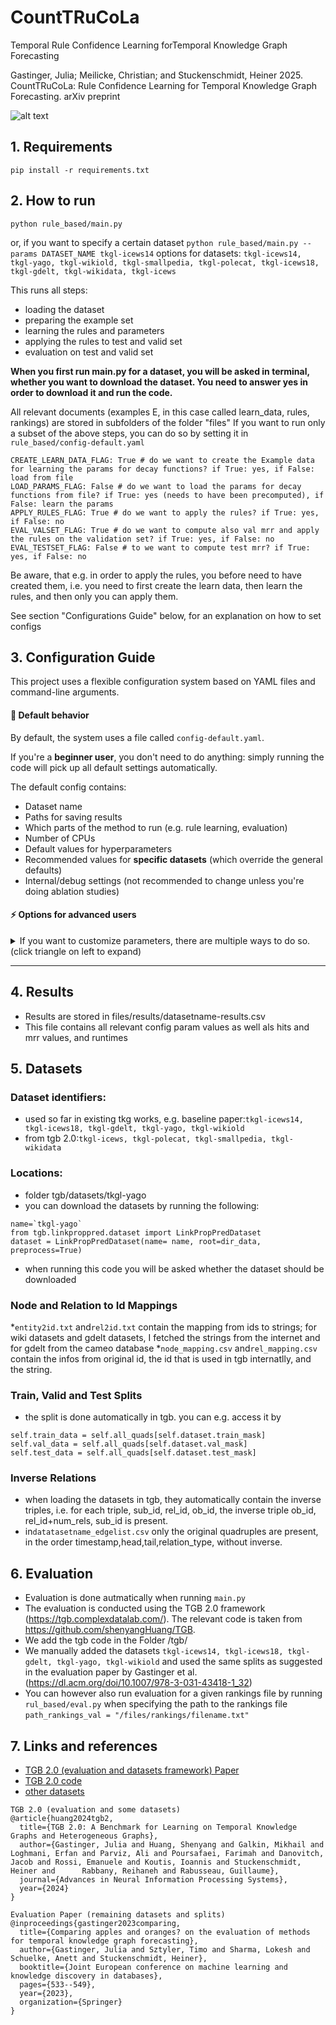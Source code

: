 #     CountTRuCoLa
Temporal Rule Confidence Learning forTemporal Knowledge Graph Forecasting

Gastinger, Julia; Meilicke, Christian; and Stuckenschmidt, Heiner 2025. CountTRuCoLa: Rule Confidence Learning for Temporal Knowledge Graph Forecasting. arXiv preprint

![alt text](image.png)



## 1. Requirements
`pip install -r requirements.txt`

## 2. How to run
`python rule_based/main.py` 

or, if you want to specify a certain dataset
`python rule_based/main.py --params DATASET_NAME tkgl-icews14`
options for datasets: `tkgl-icews14, tkgl-yago, tkgl-wikiold, tkgl-smallpedia, tkgl-polecat, tkgl-icews18, tkgl-gdelt, tkgl-wikidata, tkgl-icews`

This runs all steps:
* loading the dataset
* preparing the example set 
* learning the rules and parameters
* applying the rules to test and valid set
* evaluation on test and valid set

**When you first run main.py for a dataset, you will be asked in terminal, whether you want to download the dataset. You need to answer yes in order to download it and run the code.**

All relevant documents (examples E, in this case called learn_data, rules, rankings) are stored in subfolders of the folder "files"
If you want to run only a subset of the above steps, you can do so by setting it in `rule_based/config-default.yaml`

```
CREATE_LEARN_DATA_FLAG: True # do we want to create the Example data for learning the params for decay functions? if True: yes, if False: load from file
LOAD_PARAMS_FLAG: False # do we want to load the params for decay functions from file? if True: yes (needs to have been precomputed), if False: learn the params
APPLY_RULES_FLAG: True # do we want to apply the rules? if True: yes, if False: no
EVAL_VALSET_FLAG: True # do we want to compute also val mrr and apply the rules on the validation set? if True: yes, if False: no
EVAL_TESTSET_FLAG: False # to we want to compute test mrr? if True: yes, if False: no
```

Be aware, that e.g. in order to apply the rules, you before need to have created them, i.e. you need to first create the learn data, then learn the rules, and then only you can apply them.

See section "Configurations Guide" below, for an explanation on how to set configs


## 3. Configuration Guide

This project uses a flexible configuration system based on YAML files and command-line arguments.

#### 📜 Default behavior

By default, the system uses a file called `config-default.yaml`.  

If you're a **beginner user**, you don't need to do anything: simply running the code will pick up all default settings automatically.

The default config contains:

- Dataset name
- Paths for saving results
- Which parts of the method to run (e.g. rule learning, evaluation)
- Number of CPUs
- Default values for hyperparameters
- Recommended values for **specific datasets** (which override the general defaults)
- Internal/debug settings (not recommended to change unless you're doing ablation studies)


#### ⚡️ Options for advanced users
<details> <summary>If you want to customize parameters, there are multiple ways to do so. (click triangle on left to expand)</summary>



#### 1️⃣ Modify the default config (least recommended)

You can directly edit `config-default.yaml`.  
✅ Easy, but can make version control and reproducibility harder.

#### 2️⃣ Use your own config file

Best practice:

- Copy `config-default.yaml` to a new file (e.g. `my-config.yaml`).
- Modify only the parameters you want.
- Tell the program to use your custom config:

Example (command line):
```bash
python rule_based/main.py --config my-config.yaml
```
Example (in main.py)
```
parser.add_argument("--config", type=str, default="my-config.yaml", help="Path to the configuration file")
```


#### 3️⃣ Override parameters from the command line

You can override any config value by passing `--params` at runtime.

Example: Overriding the dataset
```bash
python rule_based/main.py --params DATASET_NAME='tkgl-icews14'
```
Example: Overriding multiple params
```bash
python rule_based/main.py --params DATASET_NAME='tkgl-icews14' Z_RULES_FACTOR=0.2 LEARN_WINDOW_SIZE=100
```
This is useful for quick experiments, grid search, or scripting.

#### 4️⃣ Override parameters programmatically

You can also pass parameter overrides directly from a Python script using the `options_call` argument in `main()`.

#### Example
```python
from main import main

options_call = {
    "DATASET_NAME": "tkgl-yago",
    "Z_RULES_FACTOR": 0.22352,
    "LEARN_PARAMS_OPTION": "static"
}

val_mrr = main(options_call=options_call)
```

This is ideal when you're using Python to orchestrate multiple experiments or doing hyperparameter sweeps.  
You can keep your experiment management clean and reproducible in code without editing config files or writing long command-line calls.



### ⚠️ Recommended usage

We **recommend using only one** of these override mechanisms at a time:

| Method          | Best for                          |
|------------------|-----------------------------------|
| Config file      | Reproducibility, sharing setups  |
| `--params`       | Quick overrides from terminal    |
| `options_call`   | Programmatic workflows in Python |

⚠️ **Avoid combining all three** unless you're sure about the override hierarchy. Mixing sources can lead to unexpected values.


### 🧭 Parameter override hierarchy

When multiple sources are used, the final configuration is resolved in this order (lowest to highest precedence):

1️⃣ **Default parameters**  
   - Defined at the top level of `config-default.yaml`.  
   - These are general-purpose starting values.

2️⃣ **Dataset-specific overrides**  
   - Located under `DATASET_OVERRIDES` in `config-default.yaml`.  
   - Activated automatically if `DATASET_NAME` is set (even via later overrides!).  
   - These overwrite the general defaults to match known good settings for specific datasets.

3️⃣ **Command-line overrides (`--params`)**  
   - Passed as terminal arguments.  
   - These overwrite both defaults and dataset-specific settings.  
   - Great for quickly testing changes without editing files.

4️⃣ **Programmatic overrides (`options_call`)**  
   - Passed directly to the `main()` function in code.  
   - Highest precedence.  
   - Ideal for scripts, hyperparameter sweeps, or notebooks.


Special note on `DATASET_NAME` and dataset-specific overrides

If you change `DATASET_NAME` via `--params` or `options_call`, **the system automatically re-applies the corresponding dataset-specific overrides**—but only for parameters you did not explicitly set in your overrides.




</details>


---
## 4. Results
* Results are stored in files/results/datasetname-results.csv
* This file contains all relevant config param values as well als hits and mrr values, and runtimes


## 5. Datasets

### Dataset identifiers:
* used so far in existing tkg works, e.g. baseline paper:`tkgl-icews14, tkgl-icews18, tkgl-gdelt, tkgl-yago, tkgl-wikiold`
* from tgb 2.0:`tkgl-icews, tkgl-polecat, tkgl-smallpedia, tkgl-wikidata`

### Locations:
* folder tgb/datasets/tkgl-yago
* you can download the datasets by running the following:
```
name=`tkgl-yago`
from tgb.linkproppred.dataset import LinkPropPredDataset
dataset = LinkPropPredDataset(name= name, root=dir_data, preprocess=True)
```
* when running this code you will be asked whether the dataset should be downloaded

### Node and Relation to Id Mappings
*`entity2id.txt` and`rel2id.txt` contain the mapping from ids to strings; for wiki datasets and gdelt datasets, I fetched the strings from the internet and for gdelt from the cameo database
*`node_mapping.csv` and`rel_mapping.csv` contain the infos from original id, the id that is used in tgb internatlly, and the string.

### Train, Valid and Test Splits
* the split is done automatically in tgb. you can e.g. access it by
```
self.train_data = self.all_quads[self.dataset.train_mask]
self.val_data = self.all_quads[self.dataset.val_mask]
self.test_data = self.all_quads[self.dataset.test_mask]
```



### Inverse Relations
* when loading the datasets in tgb, they automatically contain the inverse triples, i.e. for each triple, sub_id, rel_id, ob_id, the inverse triple ob_id, rel_id+num_rels, sub_id is present.
* in`datatasetname_edgelist.csv` only the original quadruples are present, in the order timestamp,head,tail,relation_type, without inverse.


## 6. Evaluation
* Evaluation is done autmatically when running `main.py`
* The evaluation is conducted using the TGB 2.0 framework (https://tgb.complexdatalab.com/). The relevant code is taken from https://github.com/shenyangHuang/TGB. 
* We add the tgb code in the Folder /tgb/
* We manually added the datasets `tkgl-icews14, tkgl-icews18, tkgl-gdelt, tkgl-yago, tkgl-wikiold` and used the same splits as suggested in the evaluation paper by Gastinger et al. (https://dl.acm.org/doi/10.1007/978-3-031-43418-1_32) 
* You can however also run evaluation for a given rankings file by running `rul_based/eval.py` when specifying the path to the rankings file `path_rankings_val = "/files/rankings/filename.txt"`




## 7. Links and references
* [TGB 2.0 (evaluation and datasets framework) Paper](https://arxiv.org/abs/2406.09639v1)
* [TGB 2.0 code](https://github.com/shenyangHuang/TGB)
* [other datasets](https://github.com/nec-research/TKG-Forecasting-Evaluation/tree/main/data)
  
```
TGB 2.0 (evaluation and some datasets)
@article{huang2024tgb2,
  title={TGB 2.0: A Benchmark for Learning on Temporal Knowledge Graphs and Heterogeneous Graphs},
  author={Gastinger, Julia and Huang, Shenyang and Galkin, Mikhail and Loghmani, Erfan and Parviz, Ali and Poursafaei, Farimah and Danovitch, Jacob and Rossi, Emanuele and Koutis, Ioannis and Stuckenschmidt, Heiner and      Rabbany, Reihaneh and Rabusseau, Guillaume},
  journal={Advances in Neural Information Processing Systems},
  year={2024}
}

Evaluation Paper (remaining datasets and splits)
@inproceedings{gastinger2023comparing,
  title={Comparing apples and oranges? on the evaluation of methods for temporal knowledge graph forecasting},
  author={Gastinger, Julia and Sztyler, Timo and Sharma, Lokesh and Schuelke, Anett and Stuckenschmidt, Heiner},
  booktitle={Joint European conference on machine learning and knowledge discovery in databases},
  pages={533--549},
  year={2023},
  organization={Springer}
}
```
